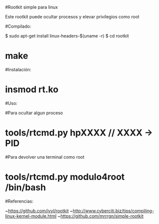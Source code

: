 #Rootkit simple para linux

Este rootkit puede ocultar procesos y elevar privilegios como root

#Compilado:

 $ sudo apt-get install linux-headers-$(uname -r)
 $ cd rootkit
 # make

#Instalación:

 # insmod rt.ko

#Uso:

#Para ocultar algun proceso
 # tools/rtcmd.py hpXXXX    // XXXX -> PID

#Para devolver una terminal como root
 # tools/rtcmd.py modulo4root /bin/bash

#Referencias:

 ~https://github.com/ivyl/rootkit
 ~http://www.cyberciti.biz/tips/compiling-linux-kernel-module.html
 ~https://github.com/mrrrgn/simple-rootkit
